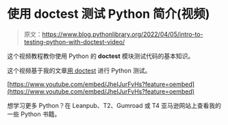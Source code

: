 # 使用 doctest 测试 Python 简介(视频)

> 原文：<https://www.blog.pythonlibrary.org/2022/04/05/intro-to-testing-python-with-doctest-video/>

这个视频教程教你使用 Python 的 **doctest** 模块测试代码的基本知识。

这个视频基于我的文章[用 doctest](https://www.blog.pythonlibrary.org/2014/03/17/python-testing-with-doctest/) 进行 Python 测试。

[https://www.youtube.com/embed/JheIJurFvHs?feature=oembed](https://www.youtube.com/embed/JheIJurFvHs?feature=oembed)

想学习更多 Python？在 Leanpub、T2、Gumroad 或 T4 亚马逊网站上查看我的一些 Python 书籍。